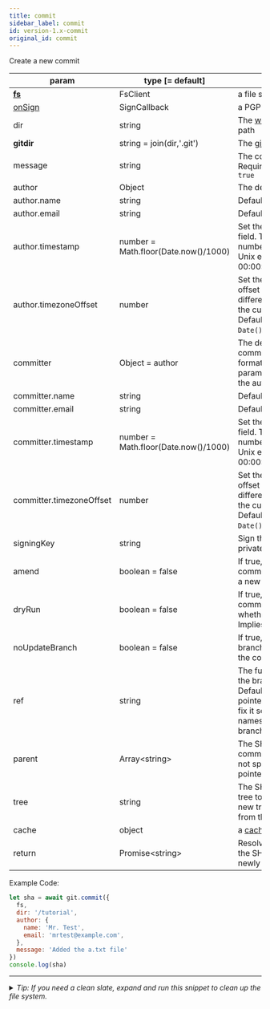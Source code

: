 ```yaml
---
title: commit
sidebar_label: commit
id: version-1.x-commit
original_id: commit
---
```


Create a new commit

| param                    | type [= default]                     | description                                                                                                                                                                                          |
| ------------------------ | ------------------------------------ | ---------------------------------------------------------------------------------------------------------------------------------------------------------------------------------------------------- |
| [**fs**](./fs)           | FsClient                             | a file system implementation                                                                                                                                                                         |
| [onSign](./onSign)       | SignCallback                         | a PGP signing implementation                                                                                                                                                                         |
| dir                      | string                               | The [working tree](dir-vs-gitdir.md) directory path                                                                                                                                                  |
| **gitdir**               | string = join(dir,'.git')            | The [git directory](dir-vs-gitdir.md) path                                                                                                                                                           |
| message                  | string                               | The commit message to use. Required, unless `amend === true`                                                                                                                                         |
| author                   | Object                               | The details about the author.                                                                                                                                                                        |
| author.name              | string                               | Default is `user.name` config.                                                                                                                                                                       |
| author.email             | string                               | Default is `user.email` config.                                                                                                                                                                      |
| author.timestamp         | number = Math.floor(Date.now()/1000) | Set the author timestamp field. This is the integer number of seconds since the Unix epoch (1970-01-01 00:00:00).                                                                                    |
| author.timezoneOffset    | number                               | Set the author timezone offset field. This is the difference, in minutes, from the current timezone to UTC. Default is `(new Date()).getTimezoneOffset()`.                                           |
| committer                | Object = author                      | The details about the commit committer, in the same format as the author parameter. If not specified, the author details are used.                                                                   |
| committer.name           | string                               | Default is `user.name` config.                                                                                                                                                                       |
| committer.email          | string                               | Default is `user.email` config.                                                                                                                                                                      |
| committer.timestamp      | number = Math.floor(Date.now()/1000) | Set the committer timestamp field. This is the integer number of seconds since the Unix epoch (1970-01-01 00:00:00).                                                                                 |
| committer.timezoneOffset | number                               | Set the committer timezone offset field. This is the difference, in minutes, from the current timezone to UTC. Default is `(new Date()).getTimezoneOffset()`.                                        |
| signingKey               | string                               | Sign the tag object using this private PGP key.                                                                                                                                                      |
| amend                    | boolean = false                      | If true, replaces the last commit pointed to by `ref` with a new commit.                                                                                                                             |
| dryRun                   | boolean = false                      | If true, simulates making a commit so you can test whether it would succeed. Implies `noUpdateBranch`.                                                                                               |
| noUpdateBranch           | boolean = false                      | If true, does not update the branch pointer after creating the commit.                                                                                                                               |
| ref                      | string                               | The fully expanded name of the branch to commit to. Default is the current branch pointed to by HEAD. (TODO: fix it so it can expand branch names without throwing if the branch doesn't exist yet.) |
| parent                   | Array\<string\>                      | The SHA-1 object ids of the commits to use as parents. If not specified, the commit pointed to by `ref` is used.                                                                                     |
| tree                     | string                               | The SHA-1 object id of the tree to use. If not specified, a new tree object is created from the current git index.                                                                                   |
| cache                    | object                               | a [cache](cache.md) object                                                                                                                                                                           |
| return                   | Promise\<string\>                    | Resolves successfully with the SHA-1 object id of the newly created commit.                                                                                                                          |

Example Code:

```js live
let sha = await git.commit({
  fs,
  dir: '/tutorial',
  author: {
    name: 'Mr. Test',
    email: 'mrtest@example.com',
  },
  message: 'Added the a.txt file'
})
console.log(sha)
```


---

<details>
<summary><i>Tip: If you need a clean slate, expand and run this snippet to clean up the file system.</i></summary>

```js live
window.fs = new LightningFS('fs', { wipe: true })
window.pfs = window.fs.promises
console.log('done')
```
</details>

<script>
(function rewriteEditLink() {
  const el = document.querySelector('a.edit-page-link.button');
  if (el) {
    el.href = 'https://github.com/isomorphic-git/isomorphic-git/edit/main/src/api/commit.js';
  }
})();
</script>
